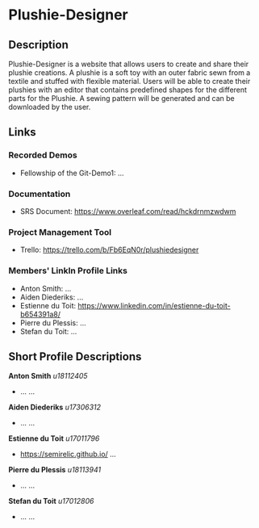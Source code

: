 # Plushie-Designer

## Description
Plushie-Designer is a website that allows users to create and share their plushie creations. A plushie is a soft toy with an outer fabric sewn from a textile and stuffed with flexible material. Users will be able to create their plushies with an editor that contains predefined shapes for the different parts for the Plushie. A sewing pattern will be generated and can be downloaded by the user.

## Links
### Recorded Demos
- Fellowship of the Git-Demo1: ...
### Documentation
- SRS Document: https://www.overleaf.com/read/hckdrnmzwdwm
### Project Management Tool
- Trello: https://trello.com/b/Fb6EqN0r/plushiedesigner
### Members' LinkIn Profile Links
- Anton Smith: ...
- Aiden Diederiks: ...
- Estienne du Toit: https://www.linkedin.com/in/estienne-du-toit-b654391a8/
- Pierre du Plessis: ...
- Stefan du Toit: ...

## Short Profile Descriptions
**Anton Smith**
*u18112405*
- ...
...

**Aiden Diederiks**
*u17306312*
- ...
...

**Estienne du Toit**
*u17011796*
- https://semirelic.github.io/
...

**Pierre du Plessis**
*u18113941*
- ...
...

**Stefan du Toit**
*u17012806*
- ...
...
